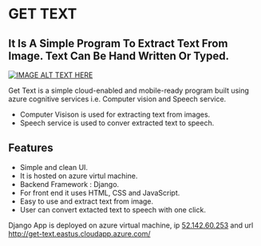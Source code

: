 # GET TEXT
## It Is A Simple Program To Extract Text From Image. Text Can Be Hand Written Or Typed. 

[![IMAGE ALT TEXT HERE](https://img.youtube.com/vi/BDHQab8-SoQ/0.jpg)](https://www.youtube.com/watch?v=BDHQab8-SoQ)

Get Text is a simple cloud-enabled and mobile-ready program built using azure cognitive services i.e. Computer vision and Speech service.

- Computer Visison is used for extracting text from images.
- Speech service is used to conver extracted text to speech.



## Features


- Simple and clean UI.
- It is hosted on azure virtul machine.
- Backend Framework : Django.
- For front end it uses HTML, CSS and JavaScript.
- Easy to use and extract text from image.
- User can convert extacted text to speech with one click.

Django App is deployed on azure virtual machine, ip [52.142.60.253](http://52.142.60.253:8000/) and url http://get-text.eastus.cloudapp.azure.com/ 
